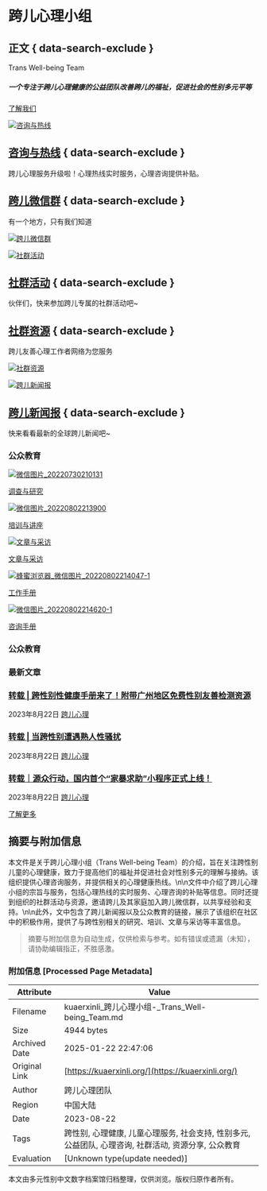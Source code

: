 # 跨儿心理小组

## 正文 { data-search-exclude }


Trans Well-being Team

##### 一个专注于跨儿心理健康的公益团队改善跨儿的福祉，促进社会的性别多元平等

[了解我们](https://kuaerxinli.org/了解我们/)

[![咨询与热线](https://kuaerxinli.org/wp-content/uploads/elementor/thumbs/咨询与热线1-1-qdaeip007obp01wbs40go79nse0g4tkxynxe1nqu1s.jpg)](https://kuaerxinli.org/%e8%b7%a8%e5%84%bf%e5%bf%83%e7%90%86/%e5%92%a8%e8%af%a2%e4%b8%8e%e7%83%ad%e7%ba%bf/)

## [咨询与热线](https://kuaerxinli.org/%e8%b7%a8%e5%84%bf%e5%bf%83%e7%90%86/%e5%92%a8%e8%af%a2%e4%b8%8e%e7%83%ad%e7%ba%bf/) { data-search-exclude }

跨儿心理服务升级啦！心理热线实时服务，心理咨询提供补贴。

## [跨儿微信群](https://kuaerxinli.org/wechat-group/) { data-search-exclude }

有一个地方，只有我们知道

[![跨儿微信群](https://kuaerxinli.org/wp-content/uploads/elementor/thumbs/跨儿微信群-qdaeip007obp01wbs40go79nse0g4tkxynxe1nqu1s.jpg)](https://kuaerxinli.org/wechat-group/)

[![社群活动](https://kuaerxinli.org/wp-content/uploads/elementor/thumbs/frc-a7c1b4d403dd2a9ef4f6adf8bd445c1f-3-qdaeip007obp01wbs40go79nse0g4tkxynxe1nqu1s.jpeg)](https://kuaerxinli.org/category/%e7%a4%be%e7%be%a4%e6%b4%bb%e5%8a%a8/)

## [社群活动](https://kuaerxinli.org/category/%e7%a4%be%e7%be%a4%e6%b4%bb%e5%8a%a8/) { data-search-exclude }

伙伴们，快来参加跨儿专属的社群活动吧~

## [社群资源](https://kuaerxinli.org/category/%e7%a4%be%e7%be%a4%e8%b5%84%e6%ba%90/) { data-search-exclude }

跨儿友善心理工作者网络为您服务

[![社群资源](https://kuaerxinli.org/wp-content/uploads/elementor/thumbs/istockphoto-1354262781-170667a-1-qdaeip007obp01wbs40go79nse0g4tkxynxe1nqu1s.jpg)](https://kuaerxinli.org/category/%e7%a4%be%e7%be%a4%e8%b5%84%e6%ba%90/)

[![跨儿新闻报](https://kuaerxinli.org/wp-content/uploads/elementor/thumbs/frc-2b40a77ff19244462764ba8a380a294f-1-qdaeio260uaeofxoxllu3pi77052x4h7mj9wkds880.jpg)](https://kuaerxinli.org/category/trans-news/)

## [跨儿新闻报](https://kuaerxinli.org/category/trans-news/) { data-search-exclude }

快来看看最新的全球跨儿新闻吧~

### 公众教育

[![微信图片_20220730210131](https://kuaerxinli.org/wp-content/uploads/elementor/thumbs/微信图片_20220730210131-1-qdaeip007obp01wbs40go79nse0g4tkxynxe1nqu1s.jpg)](https://kuaerxinli.org/category/%e8%b0%83%e6%9f%a5%e4%b8%8e%e7%a0%94%e7%a9%b6/)

[调查与研究](https://kuaerxinli.org/category/%e8%b0%83%e6%9f%a5%e4%b8%8e%e7%a0%94%e7%a9%b6/)

[![微信图片_20220802213900](https://kuaerxinli.org/wp-content/uploads/elementor/thumbs/微信图片_20220802213900-qdaeip007obp01wbs40go79nse0g4tkxynxe1nqu1s.jpg)](https://kuaerxinli.org/category/%e5%9f%b9%e8%ae%ad%e4%b8%8e%e8%ae%b2%e5%ba%a7/)

[培训与讲座](https://kuaerxinli.org/category/%e5%9f%b9%e8%ae%ad%e4%b8%8e%e8%ae%b2%e5%ba%a7/)

[![文章与采访](https://kuaerxinli.org/wp-content/uploads/elementor/thumbs/文章与采访-qdaeip007obp01wbs40go79nse0g4tkxynxe1nqu1s.jpg)](https://kuaerxinli.org/category/%e6%96%87%e7%ab%a0%e4%b8%8e%e9%87%87%e8%ae%bf/)

[文章与采访](https://kuaerxinli.org/category/%e6%96%87%e7%ab%a0%e4%b8%8e%e9%87%87%e8%ae%bf/)

[![蜂蜜浏览器_微信图片_20220802214047-1](https://kuaerxinli.org/wp-content/uploads/elementor/thumbs/蜂蜜浏览器_微信图片_20220802214047-1-qdaeip007obp01wbs40go79nse0g4tkxynxe1nqu1s.jpg)](https://kuaerxinli.org/category/%e5%b7%a5%e4%bd%9c%e6%89%8b%e5%86%8c/)

[工作手册](https://kuaerxinli.org/category/%e5%b7%a5%e4%bd%9c%e6%89%8b%e5%86%8c/)

[![微信图片_20220802214620-1](https://kuaerxinli.org/wp-content/uploads/elementor/thumbs/微信图片_20220802214620-1-qdaeip007obp01wbs40go79nse0g4tkxynxe1nqu1s.jpg)](https://kuaerxinli.org/category/%e5%92%a8%e8%af%a2%e6%89%8b%e5%86%8c/)

[咨询手册](https://kuaerxinli.org/category/%e5%92%a8%e8%af%a2%e6%89%8b%e5%86%8c/)

### 公众教育

### 最新文章

### [转载 | 跨性别性健康手册来了！附带广州地区免费性别友善检测资源](https://kuaerxinli.org/%e8%b7%a8%e5%84%bf%e5%bf%83%e7%90%86/3124 "转载 | 跨性别性健康手册来了！附带广州地区免费性别友善检测资源")

2023年8月22日 [跨儿心理](https://kuaerxinli.org/category/%e8%b7%a8%e5%84%bf%e5%bf%83%e7%90%86 "跨儿心理")

### [转载 | 当跨性别遭遇熟人性骚扰](https://kuaerxinli.org/%e8%b7%a8%e5%84%bf%e5%bf%83%e7%90%86/3119 "转载 | 当跨性别遭遇熟人性骚扰")

2023年8月22日 [跨儿心理](https://kuaerxinli.org/category/%e8%b7%a8%e5%84%bf%e5%bf%83%e7%90%86 "跨儿心理")

### [转载｜源众行动，国内首个“家暴求助”小程序正式上线！](https://kuaerxinli.org/%e8%b7%a8%e5%84%bf%e5%bf%83%e7%90%86/3106 "转载｜源众行动，国内首个“家暴求助”小程序正式上线！")

2023年8月22日 [跨儿心理](https://kuaerxinli.org/category/%e8%b7%a8%e5%84%bf%e5%bf%83%e7%90%86 "跨儿心理")

[了解更多](https://kuaerxinli.org/%e6%89%80%e6%9c%89%e6%96%87%e7%ab%a0/)
<!-- tcd_original_link https://kuaerxinli.org/ -->


## 摘要与附加信息

<!-- tcd_abstract -->
本文件是关于跨儿心理小组（Trans Well-being Team）的介绍，旨在关注跨性别儿童的心理健康，致力于提高他们的福祉并促进社会对性别多元的理解与接纳。该组织提供心理咨询服务，并提供相关的心理健康热线。\n\n文件中介绍了跨儿心理小组的宗旨与服务，包括心理热线的实时服务、心理咨询的补贴等信息。同时还提到组织的社群活动与资源，邀请跨儿及其家庭加入跨儿微信群，以共享经验和支持。\n\n此外，文中包含了跨儿新闻报以及公众教育的链接，展示了该组织在社区中的积极作用，提供了与跨性别相关的研究、培训、文章与采访等丰富信息。
<!-- tcd_abstract_end -->

> 摘要与附加信息为自动生成，仅供检索与参考。如有错误或遗漏（未知），请协助编辑指正，不胜感激。

### 附加信息 [Processed Page Metadata]

| Attribute       | Value                                  |
|-----------------|----------------------------------------|
| Filename        | kuaerxinli_跨儿心理小组-_Trans_Well-being_Team.md                             |
| Size            | 4944 bytes                           |
| Archived Date   | 2025-01-22 22:47:06                             |
| Original Link   | [https://kuaerxinli.org/](https://kuaerxinli.org/)                       |
| Author          | 跨儿心理团队                               |
| Region          | 中国大陆                               |
| Date            | 2023-08-22                                 |
| Tags            | 跨性别, 心理健康, 儿童心理服务, 社会支持, 性别多元, 公益团队, 心理咨询, 社群活动, 资源分享, 公众教育                                 |
| Evaluation            | [Unknown type(update needed)]                                 |
<!-- tcd_table_end -->

本文由多元性别中文数字档案馆归档整理，仅供浏览。版权归原作者所有。
